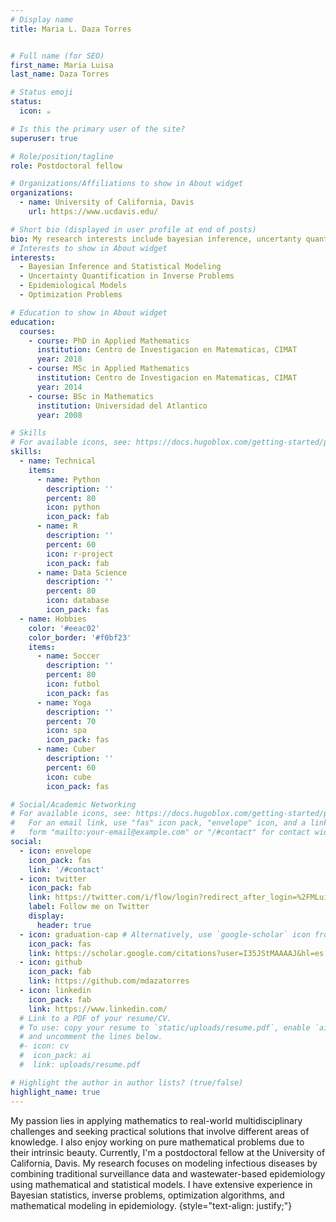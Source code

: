 ```yaml
---
# Display name
title: Maria L. Daza Torres


# Full name (for SEO)
first_name: Maria Luisa
last_name: Daza Torres

# Status emoji
status:
  icon: ☕️

# Is this the primary user of the site?
superuser: true

# Role/position/tagline
role: Postdoctoral fellow

# Organizations/Affiliations to show in About widget
organizations:
  - name: University of California, Davis
    url: https://www.ucdavis.edu/

# Short bio (displayed in user profile at end of posts)
bio: My research interests include bayesian inference, uncertanty quantification for inverse problems, epidemiolofical model, and optimization problems.
# Interests to show in About widget
interests:
  - Bayesian Inference and Statistical Modeling
  - Uncertainty Quantification in Inverse Problems
  - Epidemiological Models
  - Optimization Problems

# Education to show in About widget
education:
  courses:
    - course: PhD in Applied Mathematics
      institution: Centro de Investigacion en Matematicas, CIMAT
      year: 2018
    - course: MSc in Applied Mathematics
      institution: Centro de Investigacion en Matematicas, CIMAT
      year: 2014
    - course: BSc in Mathematics
      institution: Universidad del Atlantico
      year: 2008

# Skills
# For available icons, see: https://docs.hugoblox.com/getting-started/page-builder/#icons
skills:
  - name: Technical
    items:
      - name: Python
        description: ''
        percent: 80
        icon: python
        icon_pack: fab
      - name: R
        description: ''
        percent: 60
        icon: r-project
        icon_pack: fab
      - name: Data Science
        description: ''
        percent: 80
        icon: database
        icon_pack: fas
  - name: Hobbies
    color: '#eeac02'
    color_border: '#f0bf23'
    items:
      - name: Soccer
        description: ''
        percent: 80
        icon: futbol
        icon_pack: fas
      - name: Yoga
        description: ''
        percent: 70
        icon: spa
        icon_pack: fas
      - name: Cuber
        description: ''
        percent: 60
        icon: cube
        icon_pack: fas

# Social/Academic Networking
# For available icons, see: https://docs.hugoblox.com/getting-started/page-builder/#icons
#   For an email link, use "fas" icon pack, "envelope" icon, and a link in the
#   form "mailto:your-email@example.com" or "/#contact" for contact widget.
social:
  - icon: envelope
    icon_pack: fas
    link: '/#contact'
  - icon: twitter
    icon_pack: fab
    link: https://twitter.com/i/flow/login?redirect_after_login=%2FMLuisaDaza1
    label: Follow me on Twitter
    display:
      header: true
  - icon: graduation-cap # Alternatively, use `google-scholar` icon from `ai` icon pack
    icon_pack: fas
    link: https://scholar.google.com/citations?user=I35JStMAAAAJ&hl=es
  - icon: github
    icon_pack: fab
    link: https://github.com/mdazatorres
  - icon: linkedin
    icon_pack: fab
    link: https://www.linkedin.com/
  # Link to a PDF of your resume/CV.
  # To use: copy your resume to `static/uploads/resume.pdf`, enable `ai` icons in `params.yaml`,
  # and uncomment the lines below.
  #- icon: cv
  #  icon_pack: ai
  #  link: uploads/resume.pdf

# Highlight the author in author lists? (true/false)
highlight_name: true
---
```


My passion lies in applying mathematics to real-world multidisciplinary challenges and seeking practical solutions that involve different areas of knowledge. I also enjoy working on pure mathematical problems due to their intrinsic beauty. Currently, I'm a postdoctoral fellow at the University of California, Davis. My research focuses on modeling infectious diseases by combining traditional surveillance data and wastewater-based epidemiology using mathematical and statistical models. I have extensive experience in Bayesian statistics, inverse problems, optimization algorithms, and mathematical modeling in epidemiology.
{style="text-align: justify;"}
